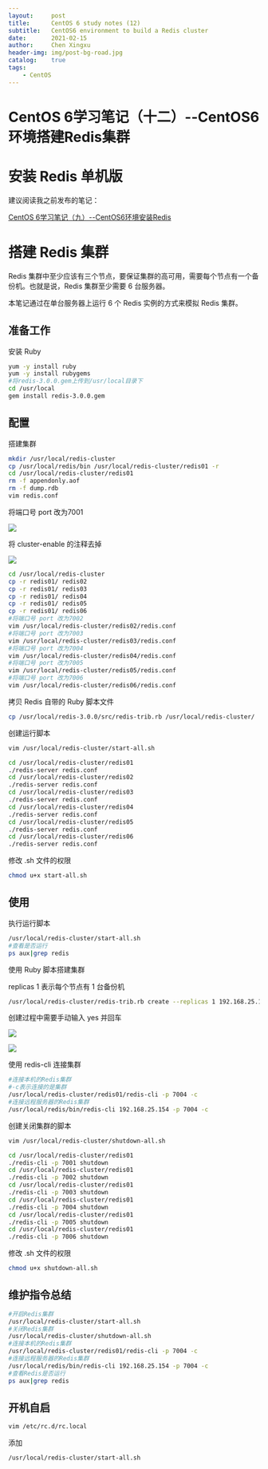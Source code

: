 ```yaml
---
layout:     post
title:      CentOS 6 study notes (12)
subtitle:   CentOS6 environment to build a Redis cluster
date:       2021-02-15
author:     Chen Xingxu
header-img: img/post-bg-road.jpg
catalog:    true
tags:
    - CentOS
---
```


# CentOS 6学习笔记（十二）--CentOS6环境搭建Redis集群

# 安装 Redis 单机版

建议阅读我之前发布的笔记：

[CentOS 6学习笔记（九）--CentOS6环境安装Redis](https://blog.csdn.net/gaoxiaokun4282/article/details/106412651)

# 搭建 Redis 集群

Redis 集群中至少应该有三个节点，要保证集群的高可用，需要每个节点有一个备份机。也就是说，Redis 集群至少需要 6 台服务器。

本笔记通过在单台服务器上运行 6 个 Redis 实例的方式来模拟 Redis 集群。

## 准备工作

安装 Ruby

```bash
yum -y install ruby
yum -y install rubygems
#将redis-3.0.0.gem上传到/usr/local目录下
cd /usr/local
gem install redis-3.0.0.gem
```

## 配置

搭建集群

```bash
mkdir /usr/local/redis-cluster
cp /usr/local/redis/bin /usr/local/redis-cluster/redis01 -r
cd /usr/local/redis-cluster/redis01
rm -f appendonly.aof
rm -f dump.rdb
vim redis.conf
```

将端口号 port 改为7001

![](/img-post/2021-02-15-centos6-12/01.png)

将 cluster-enable 的注释去掉

![](/img-post/2021-02-15-centos6-12/02.png)

```bash
cd /usr/local/redis-cluster
cp -r redis01/ redis02
cp -r redis01/ redis03
cp -r redis01/ redis04
cp -r redis01/ redis05
cp -r redis01/ redis06
#将端口号 port 改为7002
vim /usr/local/redis-cluster/redis02/redis.conf
#将端口号 port 改为7003
vim /usr/local/redis-cluster/redis03/redis.conf
#将端口号 port 改为7004
vim /usr/local/redis-cluster/redis04/redis.conf
#将端口号 port 改为7005
vim /usr/local/redis-cluster/redis05/redis.conf
#将端口号 port 改为7006
vim /usr/local/redis-cluster/redis06/redis.conf
```

拷贝 Redis 自带的 Ruby 脚本文件

```bash
cp /usr/local/redis-3.0.0/src/redis-trib.rb /usr/local/redis-cluster/
```

创建运行脚本

```bash
vim /usr/local/redis-cluster/start-all.sh
```

```bash
cd /usr/local/redis-cluster/redis01
./redis-server redis.conf
cd /usr/local/redis-cluster/redis02
./redis-server redis.conf
cd /usr/local/redis-cluster/redis03
./redis-server redis.conf
cd /usr/local/redis-cluster/redis04
./redis-server redis.conf
cd /usr/local/redis-cluster/redis05
./redis-server redis.conf
cd /usr/local/redis-cluster/redis06
./redis-server redis.conf
```

修改 .sh 文件的权限

```bash
chmod u+x start-all.sh
```

## 使用

 执行运行脚本

```bash
/usr/local/redis-cluster/start-all.sh
#查看是否运行
ps aux|grep redis
```

使用 Ruby 脚本搭建集群

replicas 1 表示每个节点有 1 台备份机

```bash
/usr/local/redis-cluster/redis-trib.rb create --replicas 1 192.168.25.154:7001 192.168.25.154:7002 192.168.25.154:7003 192.168.25.154:7004 192.168.25.154:7005 192.168.25.154:7006
```

创建过程中需要手动输入 yes 并回车

![](/img-post/2021-02-15-centos6-12/03.png)

![](/img-post/2021-02-15-centos6-12/04.png)

使用 redis-cli 连接集群

```bash
#连接本机的Redis集群
#-c表示连接的是集群
/usr/local/redis-cluster/redis01/redis-cli -p 7004 -c
#连接远程服务器的Redis集群
/usr/local/redis/bin/redis-cli 192.168.25.154 -p 7004 -c
```

创建关闭集群的脚本

```bash
vim /usr/local/redis-cluster/shutdown-all.sh
```

```bash
cd /usr/local/redis-cluster/redis01
./redis-cli -p 7001 shutdown
cd /usr/local/redis-cluster/redis01
./redis-cli -p 7002 shutdown
cd /usr/local/redis-cluster/redis01
./redis-cli -p 7003 shutdown
cd /usr/local/redis-cluster/redis01
./redis-cli -p 7004 shutdown
cd /usr/local/redis-cluster/redis01
./redis-cli -p 7005 shutdown
cd /usr/local/redis-cluster/redis01
./redis-cli -p 7006 shutdown
```

修改 .sh 文件的权限

```bash
chmod u+x shutdown-all.sh
```

## 维护指令总结

```bash
#开启Redis集群
/usr/local/redis-cluster/start-all.sh
#关闭Redis集群
/usr/local/redis-cluster/shutdown-all.sh
#连接本机的Redis集群
/usr/local/redis-cluster/redis01/redis-cli -p 7004 -c
#连接远程服务器的Redis集群
/usr/local/redis/bin/redis-cli 192.168.25.154 -p 7004 -c
#查看Redis是否运行
ps aux|grep redis
```

## 开机自启

```bash
vim /etc/rc.d/rc.local
```

添加

```
/usr/local/redis-cluster/start-all.sh
```

